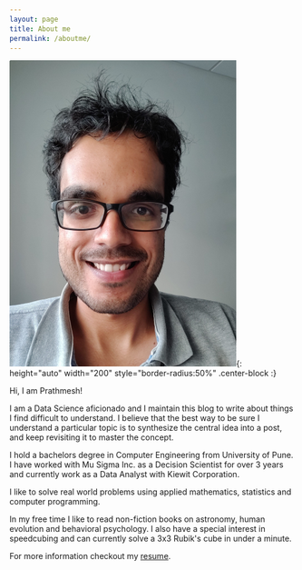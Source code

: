 ```yaml
---
layout: page
title: About me
permalink: /aboutme/
---
```


![my_mugshot](/img/mugshot_me.png){: height="auto" width="200" style="border-radius:50%" .center-block :}

Hi, I am Prathmesh!

I am a Data Science aficionado and I maintain this blog to write about things I find difficult to understand.
I believe that the best way to be sure I understand a particular topic is to synthesize the central idea into
a post, and keep revisiting it to master the concept. 

I hold a bachelors degree in Computer Engineering from University of Pune. I have worked with Mu Sigma Inc. as a 
Decision Scientist for over 3 years and currently work as a Data Analyst with Kiewit Corporation.

I like to solve real world problems using applied mathematics, statistics and computer programming.

In my free time I like to read non-fiction books on astronomy, human evolution and behavioral psychology.
I also have a special interest in speedcubing and can currently solve a 3x3 Rubik's cube in under a minute.

For more information checkout my [resume](/assets/prathmesh_savale_resume.pdf).